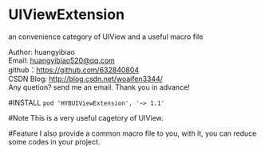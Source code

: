 # UIViewExtension
an convenience category of UIView and a useful macro file 

Author: huangyibiao<br/>
Email: huangyibiao520@qq.com<br/>
github：https://github.com/632840804<br/>
CSDN Blog: http://blog.csdn.net/woaifen3344/<br/>
Any quetion? send me an email. Thank you in advance!<br/>

#INSTALL
<code>pod 'HYBUIViewExtension', '~> 1.1'</code>

#Note
This is a very useful cagetory of UIView.

#Feature
I also provide a common macro file to you, with it, you can reduce some codes in your project.
